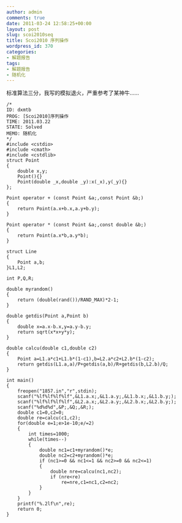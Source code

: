 ```yaml
---
author: admin
comments: true
date: 2011-03-24 12:58:25+00:00
layout: post
slug: scoi2010seq
title: Scoi2010 序列操作
wordpress_id: 370
categories:
- 解题报告
tags:
- 解题报告
- 随机化
---
```


标准算法三分，我写的模拟退火，严重参考了某神牛……

    
    
    /*
    ID: dxmtb
    PROG: [Scoi2010]序列操作
    TIME: 2011.03.22
    STATE: Solved
    MEMO: 随机化
    */
    #include <cstdio>
    #include <cmath>
    #include <cstdlib>
    struct Point
    {
    	double x,y;
    	Point(){}
    	Point(double _x,double _y):x(_x),y(_y){}
    };
    
    Point operator + (const Point &a;,const Point &b;)
    {
    	return Point(a.x+b.x,a.y+b.y);
    }
    
    Point operator * (const Point &a;,const double &b;)
    {
    	return Point(a.x*b,a.y*b);
    }
    
    struct Line
    {
    	Point a,b;
    }L1,L2;
    
    int P,Q,R;
    
    double myrandom()
    {
    	return (double(rand())/RAND_MAX)*2-1;
    }
    
    double getdis(Point a,Point b)
    {
    	double x=a.x-b.x,y=a.y-b.y;
    	return sqrt(x*x+y*y);
    }
    
    double calcu(double c1,double c2)
    {
    	Point a=L1.a*c1+L1.b*(1-c1),b=L2.a*c2+L2.b*(1-c2);
    	return getdis(L1.a,a)/P+getdis(a,b)/R+getdis(b,L2.b)/Q;
    }
    
    int main()
    {
    	freopen("1857.in","r",stdin);
    	scanf("%lf%lf%lf%lf",&L1.a.x;,&L1.a.y;,&L1.b.x;,&L1.b.y;);
    	scanf("%lf%lf%lf%lf",&L2.a.x;,&L2.a.y;,&L2.b.x;,&L2.b.y;);
    	scanf("%d%d%d",&P;,&Q;,&R;);
    	double c1=0,c2=0;
    	double re=calcu(c1,c2);
    	for(double e=1;e>1e-10;e/=2)
    	{
    		int times=1000;
    		while(times--)
    		{
    			double nc1=c1+myrandom()*e;
    			double nc2=c2+myrandom()*e;
    			if (nc1>=0 && nc1<=1 && nc2>=0 && nc2<=1)
    			{
    				double nre=calcu(nc1,nc2);
    				if (nre<re)
    					re=nre,c1=nc1,c2=nc2;
    			}
    		}
    	}
    	printf("%.2lf\n",re);
    	return 0;
    }
    
